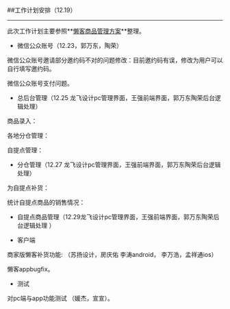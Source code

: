 ##工作计划安排（12.19）
******
此次工作计划主要参照**[懒客商品管理方案](https://github.com/adamin1990/lk/blob/master/%E6%87%92%E5%AE%A2%E5%95%86%E5%93%81%E7%AE%A1%E7%90%86%E6%96%B9%E6%A1%88.md)**整理。

- 微信公众账号（12.23，郭万东，陶荣）

微信公众账号邀请部分邀约码不对的问题修改：目前邀约码有误，修改为用户可以自行填写邀约码。

微信公众账号支付问题。

- 总后台管理（12.25 龙飞设计pc管理界面，王强前端界面，郭万东陶荣后台逻辑处理）

商品录入：

各地分仓管理：

自提点管理：

- 分仓管理（12.27 龙飞设计pc管理界面，王强前端界面，郭万东陶荣后台逻辑处理）

为自提点补货：

统计自提点商品的销售情况：

- 自提点商品管理（12.29龙飞设计pc管理界面，王强前端界面，郭万东陶荣后台逻辑处理 ）

- 客户端

商家版懒客补货功能:
（苏扬设计，房庆佑 李涛android， 李万浩，孟祥通ios）

懒客appbugfix。

- 测试

对pc端与app功能测试 （媛杰，宣宣）。

